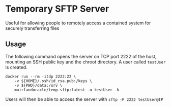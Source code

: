 # Temporary SFTP Server

Useful for allowing people to remotely access a contained system for securely transferring files

## Usage
The following command opens the server on TCP port 2222 of the host, mounting an SSH public key and the chroot directory. A user called `testUser` is created.
```
docker run --rm -itdp 2222:22 \
    -v ${HOME}/.ssh/id_rsa.pub:/keys \
    -v ${PWD}/data:/srv \
    muirlandoracle/temp-sftp:latest -u testUser -k
```

Users will then be able to access the server with `sftp -P 2222 testUser@IP`
